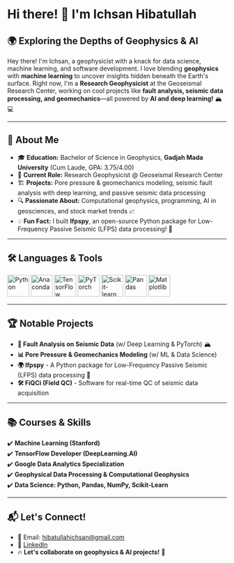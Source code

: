 <!-- ## Hi there 👋 -->

<!--
**ichsanhibatullah/ichsanhibatullah** is a ✨ _special_ ✨ repository because its `README.md` (this file) appears on your GitHub profile.

Here are some ideas to get you started:

- 🔭 I’m currently working on ...
- 🌱 I’m currently learning ...
- 👯 I’m looking to collaborate on ...
- 🤔 I’m looking for help with ...
- 💬 Ask me about ...
- 📫 How to reach me: ...
- 😄 Pronouns: ...
- ⚡ Fun fact: ...
-->

# Hi there! 👋 I'm Ichsan Hibatullah  

## 🌍 Exploring the Depths of Geophysics & AI
Hey there! I'm Ichsan, a geophysicist with a knack for data science, machine learning, and software development. I love blending **geophysics** with **machine learning** to uncover insights hidden beneath the Earth's surface. Right now, I'm a **Research Geophysicist** at the Geoseismal Research Center, working on cool projects like **fault analysis, seismic data processing, and geomechanics**—all powered by **AI and deep learning!** 🏔️💻

---
## 🚀 About Me
- 🎓 **Education:** Bachelor of Science in Geophysics, **Gadjah Mada University** (Cum Laude, GPA: 3.75/4.00)
- 💼 **Current Role:** Research Geophysicist @ Geoseismal Research Center
- 🏗️ **Projects:** Pore pressure & geomechanics modeling, seismic fault analysis with deep learning, and passive seismic data processing
- 🔍 **Passionate About:** Computational geophysics, programming, AI in geosciences, and stock market trends 📈
- 💡 **Fun Fact:** I built **lfpspy**, an open-source Python package for Low-Frequency Passive Seismic (LFPS) data processing! 🚀

---
## 🛠️ Languages & Tools
<div>
  <img alt="Python" width="50px" src="https://cdn.jsdelivr.net/gh/devicons/devicon@latest/icons/python/python-original.svg" />
  <img alt="Anaconda" width="50px" src="https://cdn.jsdelivr.net/gh/devicons/devicon@latest/icons/anaconda/anaconda-original-wordmark.svg" />
  <img alt="TensorFlow" width="50px" src="https://cdn.jsdelivr.net/gh/devicons/devicon@latest/icons/tensorflow/tensorflow-original.svg" />
  <img alt="PyTorch" width="50px" src="https://cdn.jsdelivr.net/gh/devicons/devicon@latest/icons/pytorch/pytorch-original.svg" />
  <img alt="Scikit-learn" width="50px" src="https://cdn.jsdelivr.net/gh/devicons/devicon@latest/icons/scikitlearn/scikitlearn-original.svg" />
  <img alt="Pandas" width="50px" src="https://cdn.jsdelivr.net/gh/devicons/devicon@latest/icons/pandas/pandas-original.svg" />
  <img alt="Matplotlib" width="50px" src="https://cdn.jsdelivr.net/gh/devicons/devicon@latest/icons/matplotlib/matplotlib-original.svg" />
</div>

---
## 🏆 Notable Projects
- **🔬 Fault Analysis on Seismic Data** (w/ Deep Learning & PyTorch) 🏔️
- **📊 Pore Pressure & Geomechanics Modeling** (w/ ML & Data Science)
- **🌍 lfpspy** - A Python package for Low-Frequency Passive Seismic (LFPS) data processing 📡
- **🛠️ FiQCi (Field QC)** - Software for real-time QC of seismic data acquisition

---
## 📚 Courses & Skills
✔️ **Machine Learning (Stanford)**  
✔️ **TensorFlow Developer (DeepLearning.AI)**  
✔️ **Google Data Analytics Specialization**  
✔️ **Geophysical Data Processing & Computational Geophysics**  
✔️ **Data Science: Python, Pandas, NumPy, Scikit-Learn**  

---
## 📬 Let's Connect!
- 📧 Email: hibatullahichsan@gmail.com
- 🔗 [LinkedIn](https://linkedin.com/in/ichsanh24/)
- 🔥 **Let's collaborate on geophysics & AI projects!** 🚀

